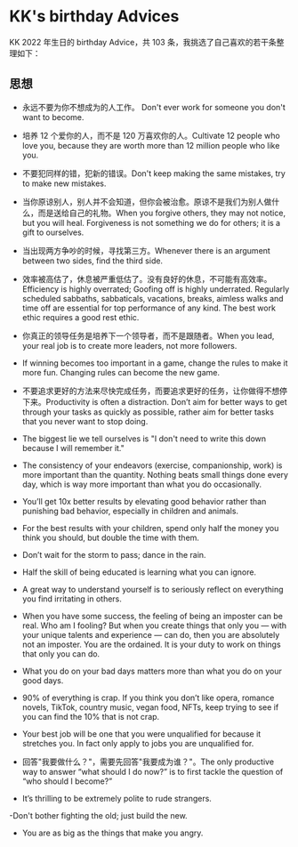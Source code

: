 # KK's birthday Advices

KK 2022 年生日的 birthday Advice，共 103 条，我挑选了自己喜欢的若干条整理如下：

## 思想

- 永远不要为你不想成为的人工作。 Don't ever work for someone you don't want to become.

- 培养 12 个爱你的人，而不是 120 万喜欢你的人。Cultivate 12 people who love you, because they are worth more than 12 million people who like you.

- 不要犯同样的错，犯新的错误。Don't keep making the same mistakes, try to make new mistakes.

- 当你原谅别人，别人并不会知道，但你会被治愈。原谅不是我们为别人做什么，而是送给自己的礼物。When you forgive others, they may not notice, but you will heal. Forgiveness is not something we do for others; it is a gift to ourselves.

- 当出现两方争吵的时候，寻找第三方。Whenever there is an argument between two sides, find the third side.

- 效率被高估了，休息被严重低估了。没有良好的休息，不可能有高效率。Efficiency is highly overrated; Goofing off is highly underrated. Regularly scheduled sabbaths, sabbaticals, vacations, breaks, aimless walks and time off are essential for top performance of any kind. The best work ethic requires a good rest ethic.

- 你真正的领导任务是培养下一个领导者，而不是跟随者。When you lead, your real job is to create more leaders, not more followers.

- If winning becomes too important in a game, change the rules to make it more fun. Changing rules can become the new game.

- 不要追求更好的方法来尽快完成任务，而要追求更好的任务，让你做得不想停下来。Productivity is often a distraction. Don’t aim for better ways to get through your tasks as quickly as possible, rather aim for better tasks that you never want to stop doing.

- The biggest lie we tell ourselves is "I don't need to write this down because I will remember it."

- The consistency of your endeavors (exercise, companionship, work) is more important than the quantity. Nothing beats small things done every day, which is way more important than what you do occasionally.

- You’ll get 10x better results by elevating good behavior rather than punishing bad behavior, especially in children and animals.

- For the best results with your children, spend only half the money you think you should, but double the time with them.

- Don’t wait for the storm to pass; dance in the rain.

- Half the skill of being educated is learning what you can ignore.

- A great way to understand yourself is to seriously reflect on everything you find irritating in others.

- When you have some success, the feeling of being an imposter can be real. Who am I fooling? But when you create things that only you — with your unique talents and experience — can do, then you are absolutely not an imposter. You are the ordained. It is your duty to work on things that only you can do.

- What you do on your bad days matters more than what you do on your good days.

- 90% of everything is crap. If you think you don’t like opera, romance novels, TikTok, country music, vegan food, NFTs, keep trying to see if you can find the 10% that is not crap.

- Your best job will be one that you were unqualified for because it stretches you. In fact only apply to jobs you are unqualified for.

- 回答"我要做什么？"，需要先回答"我要成为谁？"。The only productive way to answer “what should I do now?” is to first tackle the question of “who should I become?”

- It’s thrilling to be extremely polite to rude strangers.

-Don't bother fighting the old; just build the new.

- You are as big as the things that make you angry.
